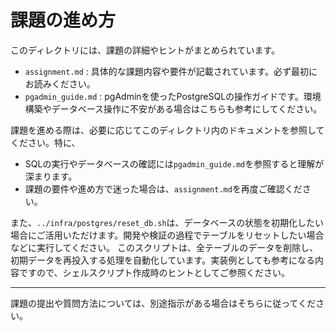 # 課題の進め方

このディレクトリには、課題の詳細やヒントがまとめられています。

- `assignment.md` : 具体的な課題内容や要件が記載されています。必ず最初にお読みください。
- `pgadmin_guide.md` : pgAdminを使ったPostgreSQLの操作ガイドです。環境構築やデータベース操作に不安がある場合はこちらも参考にしてください。

課題を進める際は、必要に応じてこのディレクトリ内のドキュメントを参照してください。特に、
- SQLの実行やデータベースの確認には`pgadmin_guide.md`を参照すると理解が深まります。
- 課題の要件や進め方で迷った場合は、`assignment.md`を再度ご確認ください。

また、`../infra/postgres/reset_db.sh`は、データベースの状態を初期化したい場合にご活用いただけます。開発や検証の過程でテーブルをリセットしたい場合などに実行してください。
このスクリプトは、全テーブルのデータを削除し、初期データを再投入する処理を自動化しています。実装例としても参考になる内容ですので、シェルスクリプト作成時のヒントとしてご参照ください。

---

課題の提出や質問方法については、別途指示がある場合はそちらに従ってください。
